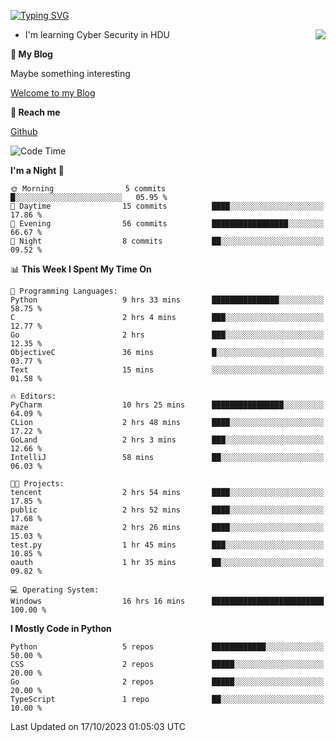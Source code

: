 [![Typing SVG](https://readme-typing-svg.herokuapp.com?font=Fira+Code&pause=1000&random=false&width=450&height=60&lines=Hello+%F0%9F%91%8B%F0%9F%8F%BB;I'm+JBNRZ)](https://git.io/typing-svg)

<a href="#">
  <img align="right" src="https://github-readme-stats.vercel.app/api?username=JBNRZ&show_icons=true&bg_color=15,f2f7fd,E0EAFC" />
</a>

- I'm learning Cyber Security in HDU

 **🌱 My Blog**

Maybe something interesting

[Welcome to my Blog](https://jbnrz.com.cn/)

 **💬 Reach me** 

[Github](https://github.com/JBNRZ)


<!--START_SECTION:waka-->
![Code Time](http://img.shields.io/badge/Code%20Time-16%20hrs%2055%20mins-blue)

**I'm a Night 🦉** 

```text
🌞 Morning                5 commits           █░░░░░░░░░░░░░░░░░░░░░░░░   05.95 % 
🌆 Daytime                15 commits          ████░░░░░░░░░░░░░░░░░░░░░   17.86 % 
🌃 Evening                56 commits          █████████████████░░░░░░░░   66.67 % 
🌙 Night                  8 commits           ██░░░░░░░░░░░░░░░░░░░░░░░   09.52 % 
```


📊 **This Week I Spent My Time On** 

```text
💬 Programming Languages: 
Python                   9 hrs 33 mins       ███████████████░░░░░░░░░░   58.75 % 
C                        2 hrs 4 mins        ███░░░░░░░░░░░░░░░░░░░░░░   12.77 % 
Go                       2 hrs               ███░░░░░░░░░░░░░░░░░░░░░░   12.35 % 
ObjectiveC               36 mins             █░░░░░░░░░░░░░░░░░░░░░░░░   03.77 % 
Text                     15 mins             ░░░░░░░░░░░░░░░░░░░░░░░░░   01.58 % 

🔥 Editors: 
PyCharm                  10 hrs 25 mins      ████████████████░░░░░░░░░   64.09 % 
CLion                    2 hrs 48 mins       ████░░░░░░░░░░░░░░░░░░░░░   17.22 % 
GoLand                   2 hrs 3 mins        ███░░░░░░░░░░░░░░░░░░░░░░   12.66 % 
IntelliJ                 58 mins             ██░░░░░░░░░░░░░░░░░░░░░░░   06.03 % 

🐱‍💻 Projects: 
tencent                  2 hrs 54 mins       ████░░░░░░░░░░░░░░░░░░░░░   17.85 % 
public                   2 hrs 52 mins       ████░░░░░░░░░░░░░░░░░░░░░   17.68 % 
maze                     2 hrs 26 mins       ████░░░░░░░░░░░░░░░░░░░░░   15.03 % 
test.py                  1 hr 45 mins        ███░░░░░░░░░░░░░░░░░░░░░░   10.85 % 
oauth                    1 hr 35 mins        ██░░░░░░░░░░░░░░░░░░░░░░░   09.82 % 

💻 Operating System: 
Windows                  16 hrs 16 mins      █████████████████████████   100.00 % 
```

**I Mostly Code in Python** 

```text
Python                   5 repos             ████████████░░░░░░░░░░░░░   50.00 % 
CSS                      2 repos             █████░░░░░░░░░░░░░░░░░░░░   20.00 % 
Go                       2 repos             █████░░░░░░░░░░░░░░░░░░░░   20.00 % 
TypeScript               1 repo              ██░░░░░░░░░░░░░░░░░░░░░░░   10.00 % 
```




 Last Updated on 17/10/2023 01:05:03 UTC
<!--END_SECTION:waka-->
